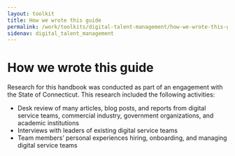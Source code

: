 ```yaml
---
layout: toolkit
title: How we wrote this guide
permalink: /work/toolkits/digital-talent-management/how-we-wrote-this-guide/
sidenav: digital_talent_management
---
```


How we wrote this guide
=======================

Research for this handbook was conducted as part of an engagement with
the State of Connecticut. This research included the following
activities:

-   Desk review of many articles, blog posts, and reports from digital
    service teams, commercial industry, government organizations, and
    academic institutions
-   Interviews with leaders of existing digital service teams
-   Team members’ personal experiences hiring, onboarding, and managing
    digital service teams
